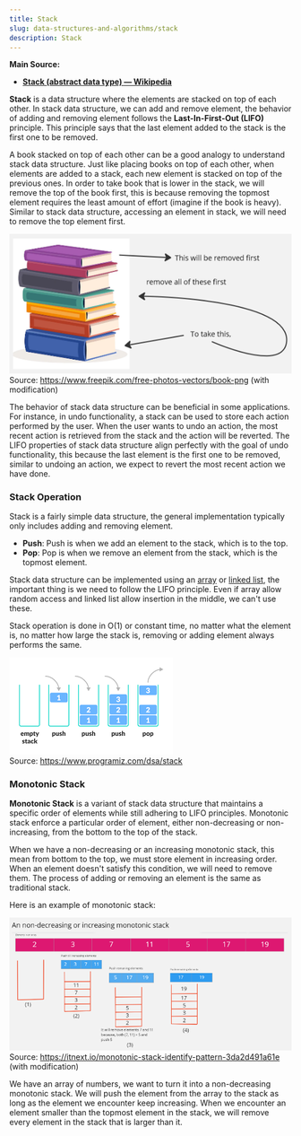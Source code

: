 ```yaml
---
title: Stack
slug: data-structures-and-algorithms/stack
description: Stack
---
```


**Main Source:**

- **[Stack (abstract data type) — Wikipedia](/cs-notes/<https://en.wikipedia.org/wiki/Stack_(abstract_data_type)>)**

**Stack** is a data structure where the elements are stacked on top of each other. In stack data structure, we can add and remove element, the behavior of adding and removing element follows the **Last-In-First-Out (LIFO)** principle. This principle says that the last element added to the stack is the first one to be removed.

A book stacked on top of each other can be a good analogy to understand stack data structure. Just like placing books on top of each other, when elements are added to a stack, each new element is stacked on top of the previous ones. In order to take book that is lower in the stack, we will remove the top of the book first, this is because removing the topmost element requires the least amount of effort (imagine if the book is heavy). Similar to stack data structure, accessing an element in stack, we will need to remove the top element first.

![Stack of book analogy](./stack-of-book.png)  
Source: https://www.freepik.com/free-photos-vectors/book-png (with modification)

The behavior of stack data structure can be beneficial in some applications. For instance, in undo functionality, a stack can be used to store each action performed by the user. When the user wants to undo an action, the most recent action is retrieved from the stack and the action will be reverted. The LIFO properties of stack data structure align perfectly with the goal of undo functionality, this because the last element is the first one to be removed, similar to undoing an action, we expect to revert the most recent action we have done.

### Stack Operation

Stack is a fairly simple data structure, the general implementation typically only includes adding and removing element.

- **Push**: Push is when we add an element to the stack, which is to the top.
- **Pop**: Pop is when we remove an element from the stack, which is the topmost element.

Stack data structure can be implemented using an [array](/cs-notes/data-structures-and-algorithms/array) or [linked list](/cs-notes/data-structures-and-algorithms/linked-list), the important thing is we need to follow the LIFO principle. Even if array allow random access and linked list allow insertion in the middle, we can't use these.

Stack operation is done in O(1) or constant time, no matter what the element is, no matter how large the stack is, removing or adding element always performs the same.

![Stack data structure operations](./stack-data-structure.png)  
Source: https://www.programiz.com/dsa/stack

### Monotonic Stack

**Monotonic Stack** is a variant of stack data structure that maintains a specific order of elements while still adhering to LIFO principles. Monotonic stack enforce a particular order of element, either non-decreasing or non-increasing, from the bottom to the top of the stack.

When we have a non-decreasing or an increasing monotonic stack, this mean from bottom to the top, we must store element in increasing order. When an element doesn't satisfy this condition, we will need to remove them. The process of adding or removing an element is the same as traditional stack.

Here is an example of monotonic stack:

![Monotonic stack](./monotonic-stack.png)  
Source: https://itnext.io/monotonic-stack-identify-pattern-3da2d491a61e (with modification)

We have an array of numbers, we want to turn it into a non-decreasing monotonic stack. We will push the element from the array to the stack as long as the element we encounter keep increasing. When we encounter an element smaller than the topmost element in the stack, we will remove every element in the stack that is larger than it.
